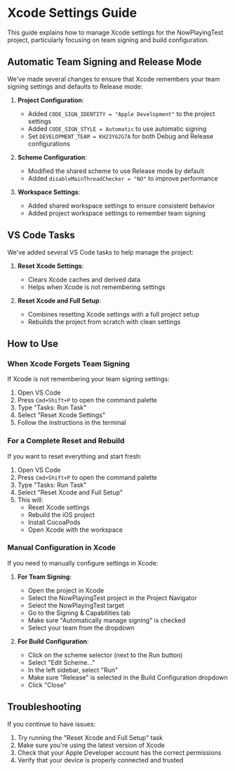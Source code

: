 # Xcode Settings Guide

This guide explains how to manage Xcode settings for the NowPlayingTest project, particularly focusing on team signing and build configuration.

## Automatic Team Signing and Release Mode

We've made several changes to ensure that Xcode remembers your team signing settings and defaults to Release mode:

1. **Project Configuration**:
   - Added `CODE_SIGN_IDENTITY = "Apple Development"` to the project settings
   - Added `CODE_SIGN_STYLE = Automatic` to use automatic signing
   - Set `DEVELOPMENT_TEAM = KH23Y62G7A` for both Debug and Release configurations

2. **Scheme Configuration**:
   - Modified the shared scheme to use Release mode by default
   - Added `disableMainThreadChecker = "NO"` to improve performance

3. **Workspace Settings**:
   - Added shared workspace settings to ensure consistent behavior
   - Added project workspace settings to remember team signing

## VS Code Tasks

We've added several VS Code tasks to help manage the project:

1. **Reset Xcode Settings**:
   - Clears Xcode caches and derived data
   - Helps when Xcode is not remembering settings

2. **Reset Xcode and Full Setup**:
   - Combines resetting Xcode settings with a full project setup
   - Rebuilds the project from scratch with clean settings

## How to Use

### When Xcode Forgets Team Signing

If Xcode is not remembering your team signing settings:

1. Open VS Code
2. Press `Cmd+Shift+P` to open the command palette
3. Type "Tasks: Run Task"
4. Select "Reset Xcode Settings"
5. Follow the instructions in the terminal

### For a Complete Reset and Rebuild

If you want to reset everything and start fresh:

1. Open VS Code
2. Press `Cmd+Shift+P` to open the command palette
3. Type "Tasks: Run Task"
4. Select "Reset Xcode and Full Setup"
5. This will:
   - Reset Xcode settings
   - Rebuild the iOS project
   - Install CocoaPods
   - Open Xcode with the workspace

### Manual Configuration in Xcode

If you need to manually configure settings in Xcode:

1. **For Team Signing**:
   - Open the project in Xcode
   - Select the NowPlayingTest project in the Project Navigator
   - Select the NowPlayingTest target
   - Go to the Signing & Capabilities tab
   - Make sure "Automatically manage signing" is checked
   - Select your team from the dropdown

2. **For Build Configuration**:
   - Click on the scheme selector (next to the Run button)
   - Select "Edit Scheme..."
   - In the left sidebar, select "Run"
   - Make sure "Release" is selected in the Build Configuration dropdown
   - Click "Close"

## Troubleshooting

If you continue to have issues:

1. Try running the "Reset Xcode and Full Setup" task
2. Make sure you're using the latest version of Xcode
3. Check that your Apple Developer account has the correct permissions
4. Verify that your device is properly connected and trusted
